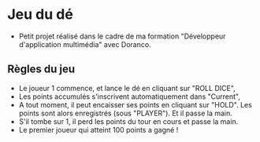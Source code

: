 # Jeu du dé

- Petit projet réalisé dans le cadre de ma formation "Développeur d'application multimédia" avec Doranco.

## Règles du jeu 
- Le joueur 1 commence, et lance le dé en cliquant sur "ROLL DICE",
- Les points accumulés s'inscrivent automatiquement dans "Current",
- A tout moment, il peut encaisser ses points en cliquant sur "HOLD". Les points sont alors enregistrés (sous "PLAYER"). Et il passe la main.
- S'il tombe sur 1, il perd les points du tour en cours et passe la main.
- Le premier joueur qui atteint 100 points a gagné !